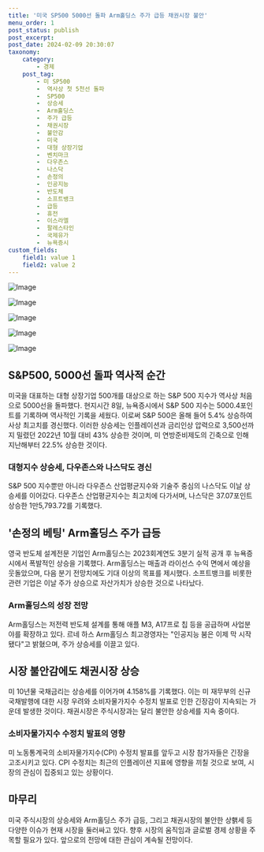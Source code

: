```yaml
---
title: '미국 SP500 5000선 돌파 Arm홀딩스 주가 급등 채권시장 불안'
menu_order: 1
post_status: publish
post_excerpt: 
post_date: 2024-02-09 20:30:07
taxonomy:
    category:
        - 경제
    post_tag:
        - 미 SP500
        -  역사상 첫 5천선 돌파
        -  SP500
        -  상승세
        -  Arm홀딩스
        -  주가 급등
        -  채권시장
        -  불안감
        -  미국
        -  대형 상장기업
        -  벤치마크
        -  다우존스
        -  나스닥
        -  손정의
        -  인공지능
        -  반도체
        -  소프트뱅크
        -  급등
        -  휴전
        -  이스라엘
        -  팔레스타인
        -  국제유가
        -  뉴욕증시
custom_fields:
    field1: value 1
    field2: value 2
---
```


![Image](https://imgnews.pstatic.net/image/215/2024/02/09/A202402090019_1_20240209113601788.jpg?type=w647)

![Image](https://imgnews.pstatic.net/image/215/2024/02/09/A202402090019_2_20240209113601791.jpg?type=w647)

![Image](https://imgnews.pstatic.net/image/215/2024/02/09/A202402090019_3_20240209113601793.jpg?type=w647)

![Image](https://imgnews.pstatic.net/image/215/2024/02/09/A202402090019_4_20240209113601796.jpg?type=w647)

![Image](https://imgnews.pstatic.net/image/215/2024/02/09/A202402090019_5_20240209113601819.jpg?type=w647)

## S&P500, 5000선 돌파 역사적 순간
미국을 대표하는 대형 상장기업 500개를 대상으로 하는 S&P 500 지수가 역사상 처음으로 5000선을 돌파했다. 현지시간 8일, 뉴욕증시에서 S&P 500 지수는 5000.4포인트를 기록하며 역사적인 기록을 세웠다. 이로써 S&P 500은 올해 들어 5.4% 상승하여 사상 최고치를 경신했다. 이러한 상승세는 인플레이션과 금리인상 압력으로 3,500선까지 밀렸던 2022년 10월 대비 43% 상승한 것이며, 미 연방준비제도의 긴축으로 인해 지난해부터 22.5% 상승한 것이다.
### 대형지수 상승세, 다우존스와 나스닥도 경신
S&P 500 지수뿐만 아니라 다우존스 산업평균지수와 기술주 중심의 나스닥도 이날 상승세를 이어갔다. 다우존스 산업평균지수는 최고치에 다가서며, 나스닥은 37.07포인트 상승한 1만5,793.72를 기록했다.
## '손정의 베팅' Arm홀딩스 주가 급등
영국 반도체 설계전문 기업인 Arm홀딩스는 2023회계연도 3분기 실적 공개 후 뉴욕증시에서 폭발적인 상승을 기록했다. Arm홀딩스는 매출과 라이선스 수익 면에서 예상을 웃돌았으며, 다음 분기 전망치에도 기대 이상의 목표를 제시했다. 소프트뱅크를 비롯한 관련 기업은 이날 주가 상승으로 자산가치가 상승한 것으로 나타났다.
### Arm홀딩스의 성장 전망
Arm홀딩스는 저전력 반도체 설계를 통해 애플 M3, A17프로 칩 등을 공급하며 사업분야를 확장하고 있다. 르네 하스 Arm홀딩스 최고경영자는 "인공지능 붐은 이제 막 시작됐다"고 밝혔으며, 주가 상승세를 이끌고 있다.
## 시장 불안감에도 채권시장 상승
미 10년물 국채금리는 상승세를 이어가며 4.158%를 기록했다. 이는 미 재무부의 신규 국채발행에 대한 시장 우려와 소비자물가지수 수정치 발표로 인한 긴장감이 지속되는 가운데 발생한 것이다. 채권시장은 주식시장과는 달리 불안한 상승세를 지속 중이다.
### 소비자물가지수 수정치 발표의 영향
미 노동통계국의 소비자물가지수(CPI) 수정치 발표를 앞두고 시장 참가자들은 긴장을 고조시키고 있다. CPI 수정치는 최근의 인플레이션 지표에 영향을 끼칠 것으로 보여, 시장의 관심이 집중되고 있는 상황이다.
## 마무리
미국 주식시장의 상승세와 Arm홀딩스 주가 급등, 그리고 채권시장의 불안한 상홹세 등 다양한 이슈가 현재 시장을 둘러싸고 있다. 향후 시장의 움직임과 글로벌 경제 상황을 주목할 필요가 있다. 앞으로의 전망에 대한 관심이 계속될 전망이다.
